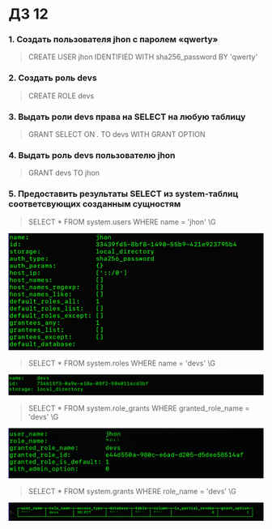 # ДЗ 12  
### 1. Создать пользователя jhon с паролем «qwerty»  
>CREATE USER jhon IDENTIFIED WITH sha256_password BY 'qwerty'  
  
### 2. Создать роль devs  
>CREATE ROLE devs  
  
### 3. Выдать роли devs права на SELECT на любую таблицу  
>GRANT SELECT ON *.* TO devs WITH GRANT OPTION  
  
### 4. Выдать роль devs пользователю jhon  
>GRANT devs TO jhon  
  
### 5. Предоставить результаты SELECT из system-таблиц соответсвующих созданным сущностям  
>SELECT * FROM system.users WHERE name = 'jhon' \G  
  
![](https://github.com/oslavgorod/Clickhouse-2024/blob/main/DZ12/img/001.png)  
  
>SELECT * FROM system.roles WHERE name = 'devs' \G  
  
![](https://github.com/oslavgorod/Clickhouse-2024/blob/main/DZ12/img/002.png)  
  
>SELECT * FROM system.role_grants WHERE granted_role_name = 'devs' \G  
  
![](https://github.com/oslavgorod/Clickhouse-2024/blob/main/DZ12/img/003.png)  
  
>SELECT * FROM system.grants WHERE role_name = 'devs' \G  
  
![](https://github.com/oslavgorod/Clickhouse-2024/blob/main/DZ12/img/004.png)  
